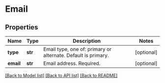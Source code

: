 # Email

## Properties
Name | Type | Description | Notes
------------ | ------------- | ------------- | -------------
**type** | **str** | Email type, one of: primary or alternate. Default is primary. | [optional] 
**email** | **str** | Email address. Required. | [optional] 

[[Back to Model list]](../README.md#documentation-for-models) [[Back to API list]](../README.md#documentation-for-api-endpoints) [[Back to README]](../README.md)



